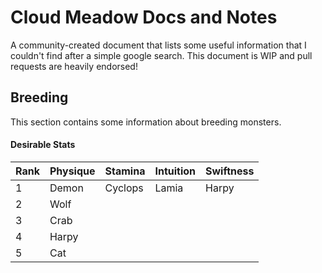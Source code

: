 # Cloud Meadow Docs and Notes

A community-created document that lists some useful information that I couldn't find after a simple google search. This document is WIP and pull requests are heavily endorsed!

## Breeding

This section contains some information about breeding monsters.

#### Desirable Stats

|Rank   |Physique   |Stamina    |Intuition  |Swiftness  |
|-------|-----------|-----------|-----------|-----------|
|1      |Demon      |Cyclops    |Lamia      |Harpy      |
|2      |Wolf       |
|3      |Crab       |
|4      |Harpy      |
|5      |Cat
